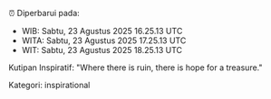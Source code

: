 ⏰ Diperbarui pada:
- WIB: Sabtu, 23 Agustus 2025 16.25.13 UTC
- WITA: Sabtu, 23 Agustus 2025 17.25.13 UTC
- WIT: Sabtu, 23 Agustus 2025 18.25.13 UTC

Kutipan Inspiratif:
"Where there is ruin, there is hope for a treasure."


Kategori: inspirational

